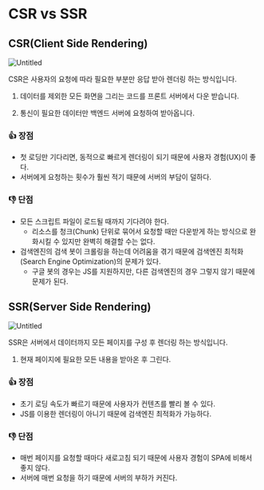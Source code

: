 # CSR vs SSR

## CSR(Client Side Rendering)

![Untitled](https://s3-us-west-2.amazonaws.com/secure.notion-static.com/6ec207a9-9b25-4f59-9465-62c17da59952/Untitled.png)

CSR은 사용자의 요청에 따라 필요한 부분만 응답 받아 렌더링 하는 방식입니다.

1) 데이터를 제외한 모든 화면을 그리는 코드를 프론트 서버에서 다운 받습니다.

2) 통신이 필요한 데이터만 백엔드 서버에 요청하여 받아옵니다.

### **👍 장점**

- 첫 로딩만 기다리면, 동적으로 빠르게 렌더링이 되기 때문에 사용자 경험(UX)이 좋다.
- 서버에게 요청하는 횟수가 훨씬 적기 때문에 서버의 부담이 덜하다.

### **👎 단점**

- 모든 스크립트 파일이 로드될 때까지 기다려야 한다.
    - 리소스를 청크(Chunk) 단위로 묶어서 요청할 때만 다운받게 하는 방식으로 완화시킬 수 있지만 완벽히 해결할 수는 없다.
- 검색엔진의 검색 봇이 크롤링을 하는데 어려움을 겪기 때문에 검색엔진 최적화(Search Engine Optimization)의 문제가 있다.
    - 구글 봇의 경우는 JS를 지원하지만, 다른 검색엔진의 경우 그렇지 않기 때문에 문제가 된다.

## SSR(Server Side Rendering)

![Untitled](https://s3-us-west-2.amazonaws.com/secure.notion-static.com/b308cab4-22da-4b4c-b080-9846e0e135e5/Untitled.png)

SSR은 서버에서 데이터까지 모든 페이지를 구성 후 렌더링 하는 방식입니다.

1) 현재 페이지에 필요한 모든 내용을 받아온 후 그린다.

### **👍 장점**

- 초기 로딩 속도가 빠르기 때문에 사용자가 컨텐츠를 빨리 볼 수 있다.
- JS를 이용한 렌더링이 아니기 때문에 검색엔진 최적화가 가능하다.

### **👎 단점**

- 매번 페이지를 요청할 때마다 새로고침 되기 때문에 사용자 경험이 SPA에 비해서 좋지 않다.
- 서버에 매번 요청을 하기 때문에 서버의 부하가 커진다.
